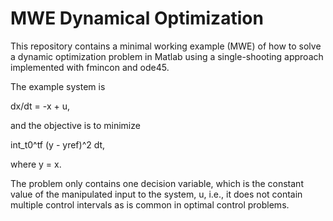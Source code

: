# MWE Dynamical Optimization
This repository contains a minimal working example (MWE) of how to solve a dynamic optimization problem in Matlab using a single-shooting approach implemented with fmincon and ode45.

The example system is

dx/dt = -x + u,

and the objective is to minimize

int_t0^tf (y - yref)^2 dt,

where y = x.

The problem only contains one decision variable, which is the constant value of the manipulated input to the system, u, i.e., it does not contain multiple control intervals as is common in optimal control problems.
